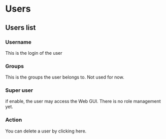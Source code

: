 # Users

## Users list

### Username

This is the login of the user

### Groups

This is the groups the user belongs to. 
Not used for now.

### Super user

if enable, the user may access the Web GUI.
There is no role management yet. 

### Action

You can delete a user by clicking here.

